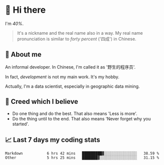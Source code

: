 # 👋 Hi there

I'm *40%*.

> It's a nickname and the real name also in a way.
> My real name pronunciation is similar to *forty percent* ('四成') in Chinese.

## :speech_balloon: About me

An informal developer. In Chinese, I'm called it as '野生的程序员'.

In fact, _development_ is not my main work. It's my hobby.

Actually, I'm a data scientist, especially in geographic data mining.

## :see_no_evil: Creed which I believe

- Do one thing and do the best. That also means 'Less is more'.
- Do the thing until to the end. That also means 'Never forget why you started'.

## :chart_with_upwards_trend: Last 7 days my coding stats

<!--START_SECTION:waka-->

```text
Markdown           6 hrs 42 mins   █████████▓░░░░░░░░░░░░░░░   38.59 %
Other              5 hrs 25 mins   ███████▓░░░░░░░░░░░░░░░░░   31.15 %
```

<!--END_SECTION:waka-->
